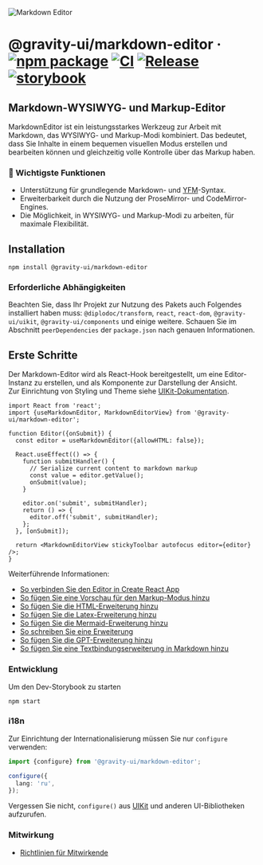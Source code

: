 ![Markdown Editor](https://github.com/user-attachments/assets/0b4e5f65-54cf-475f-9c68-557a4e9edb46)

# @gravity-ui/markdown-editor &middot; [![npm package](https://img.shields.io/npm/v/@gravity-ui/markdown-editor)](https://www.npmjs.com/package/@gravity-ui/markdown-editor) [![CI](https://img.shields.io/github/actions/workflow/status/gravity-ui/markdown-editor/ci.yml?branch=main&label=CI)](https://github.com/gravity-ui/markdown-editor/actions/workflows/ci.yml?query=branch:main) [![Release](https://img.shields.io/github/actions/workflow/status/gravity-ui/markdown-editor/release.yml?branch=main&label=Release)](https://github.com/gravity-ui/markdown-editor/actions/workflows/release.yml?query=branch:main) [![storybook](https://img.shields.io/badge/Storybook-deployed-ff4685)](https://preview.gravity-ui.com/md-editor/)

## Markdown-WYSIWYG- und Markup-Editor

MarkdownEditor ist ein leistungsstarkes Werkzeug zur Arbeit mit Markdown, das WYSIWYG- und Markup-Modi kombiniert. Das bedeutet, dass Sie Inhalte in einem bequemen visuellen Modus erstellen und bearbeiten können und gleichzeitig volle Kontrolle über das Markup haben.

### 🔧 Wichtigste Funktionen

- Unterstützung für grundlegende Markdown- und [YFM](https://ydocs.tech)-Syntax.
- Erweiterbarkeit durch die Nutzung der ProseMirror- und CodeMirror-Engines.
- Die Möglichkeit, in WYSIWYG- und Markup-Modi zu arbeiten, für maximale Flexibilität.

## Installation

```shell
npm install @gravity-ui/markdown-editor
```

### Erforderliche Abhängigkeiten

Beachten Sie, dass Ihr Projekt zur Nutzung des Pakets auch Folgendes installiert haben muss: `@diplodoc/transform`, `react`, `react-dom`, `@gravity-ui/uikit`, `@gravity-ui/components` und einige weitere. Schauen Sie im Abschnitt `peerDependencies` der `package.json` nach genauen Informationen.

## Erste Schritte

Der Markdown-Editor wird als React-Hook bereitgestellt, um eine Editor-Instanz zu erstellen, und als Komponente zur Darstellung der Ansicht.\
Zur Einrichtung von Styling und Theme siehe [UIKit-Dokumentation](https://github.com/gravity-ui/uikit?tab=readme-ov-file#styles).

```tsx
import React from 'react';
import {useMarkdownEditor, MarkdownEditorView} from '@gravity-ui/markdown-editor';

function Editor({onSubmit}) {
  const editor = useMarkdownEditor({allowHTML: false});

  React.useEffect(() => {
    function submitHandler() {
      // Serialize current content to markdown markup
      const value = editor.getValue();
      onSubmit(value);
    }

    editor.on('submit', submitHandler);
    return () => {
      editor.off('submit', submitHandler);
    };
  }, [onSubmit]);

  return <MarkdownEditorView stickyToolbar autofocus editor={editor} />;
}
```
Weiterführende Informationen:
- [So verbinden Sie den Editor in Create React App](https://preview.gravity-ui.com/md-editor/?path=/docs/docs-getting-started-create-react-app--docs)
- [So fügen Sie eine Vorschau für den Markup-Modus hinzu](https://preview.gravity-ui.com/md-editor/?path=/docs/docs-getting-started-preview--docs)
- [So fügen Sie die HTML-Erweiterung hinzu](https://preview.gravity-ui.com/md-editor/?path=/docs/docs-extensions-html-block--docs)
- [So fügen Sie die Latex-Erweiterung hinzu](https://preview.gravity-ui.com/md-editor/?path=/docs/docs-extensions-latex-extension--docs)
- [So fügen Sie die Mermaid-Erweiterung hinzu](https://preview.gravity-ui.com/md-editor/?path=/docs/docs-extensions-mermaid-extension--docs)
- [So schreiben Sie eine Erweiterung](https://preview.gravity-ui.com/md-editor/?path=/docs/docs-develop-extension-creation--docs)
- [So fügen Sie die GPT-Erweiterung hinzu](https://preview.gravity-ui.com/md-editor/?path=/docs/docs-extensions-gpt--docs)
- [So fügen Sie eine Textbindungserweiterung in Markdown hinzu](https://preview.gravity-ui.com/md-editor/?path=/docs/docs-develop-extension-with-popup--docs)

### Entwicklung
Um den Dev-Storybook zu starten

```shell
npm start
```


### i18n

Zur Einrichtung der Internationalisierung müssen Sie nur `configure` verwenden:

```typescript
import {configure} from '@gravity-ui/markdown-editor';

configure({
  lang: 'ru',
});
```

Vergessen Sie nicht, `configure()` aus [UIKit](https://github.com/gravity-ui/uikit?tab=readme-ov-file#i18n) und anderen UI-Bibliotheken aufzurufen.

### Mitwirkung

- [Richtlinien für Mitwirkende](https://preview.gravity-ui.com/md-editor/?path=/docs/docs-contributing--docs)